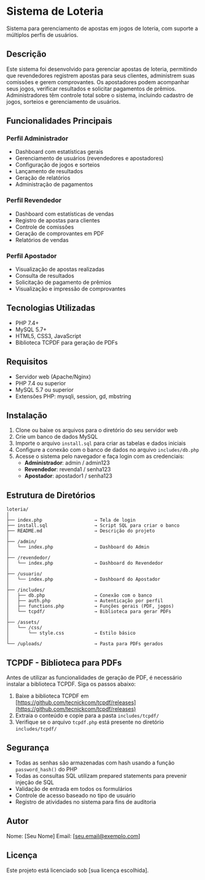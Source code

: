 # Sistema de Loteria

Sistema para gerenciamento de apostas em jogos de loteria, com suporte a múltiplos perfis de usuários.

## Descrição

Este sistema foi desenvolvido para gerenciar apostas de loteria, permitindo que revendedores registrem apostas para seus clientes, administrem suas comissões e gerem comprovantes. Os apostadores podem acompanhar seus jogos, verificar resultados e solicitar pagamentos de prêmios. Administradores têm controle total sobre o sistema, incluindo cadastro de jogos, sorteios e gerenciamento de usuários.

## Funcionalidades Principais

### Perfil Administrador
- Dashboard com estatísticas gerais
- Gerenciamento de usuários (revendedores e apostadores)
- Configuração de jogos e sorteios
- Lançamento de resultados
- Geração de relatórios
- Administração de pagamentos

### Perfil Revendedor
- Dashboard com estatísticas de vendas
- Registro de apostas para clientes
- Controle de comissões
- Geração de comprovantes em PDF
- Relatórios de vendas

### Perfil Apostador
- Visualização de apostas realizadas
- Consulta de resultados
- Solicitação de pagamento de prêmios
- Visualização e impressão de comprovantes

## Tecnologias Utilizadas

- PHP 7.4+
- MySQL 5.7+
- HTML5, CSS3, JavaScript
- Biblioteca TCPDF para geração de PDFs

## Requisitos

- Servidor web (Apache/Nginx)
- PHP 7.4 ou superior
- MySQL 5.7 ou superior
- Extensões PHP: mysqli, session, gd, mbstring

## Instalação

1. Clone ou baixe os arquivos para o diretório do seu servidor web
2. Crie um banco de dados MySQL
3. Importe o arquivo `install.sql` para criar as tabelas e dados iniciais
4. Configure a conexão com o banco de dados no arquivo `includes/db.php`
5. Acesse o sistema pelo navegador e faça login com as credenciais:
   - **Administrador**: admin / admin123
   - **Revendedor**: revenda1 / senha123
   - **Apostador**: apostador1 / senha123

## Estrutura de Diretórios

```
loteria/
│
├── index.php                   → Tela de login
├── install.sql                 → Script SQL para criar o banco
├── README.md                   → Descrição do projeto
│
├── /admin/
│   └── index.php               → Dashboard do Admin
│
├── /revendedor/
│   └── index.php               → Dashboard do Revendedor
│
├── /usuario/
│   └── index.php               → Dashboard do Apostador
│
├── /includes/
│   ├── db.php                  → Conexão com o banco
│   ├── auth.php                → Autenticação por perfil
│   ├── functions.php           → Funções gerais (PDF, jogos)
│   └── tcpdf/                  → Biblioteca para gerar PDFs
│
├── /assets/
│   └── /css/
│       └── style.css           → Estilo básico
│
└── /uploads/                   → Pasta para PDFs gerados
```

## TCPDF - Biblioteca para PDFs

Antes de utilizar as funcionalidades de geração de PDF, é necessário instalar a biblioteca TCPDF. Siga os passos abaixo:

1. Baixe a biblioteca TCPDF em [https://github.com/tecnickcom/tcpdf/releases](https://github.com/tecnickcom/tcpdf/releases)
2. Extraia o conteúdo e copie para a pasta `includes/tcpdf/`
3. Verifique se o arquivo `tcpdf.php` está presente no diretório `includes/tcpdf/`

## Segurança

- Todas as senhas são armazenadas com hash usando a função `password_hash()` do PHP
- Todas as consultas SQL utilizam prepared statements para prevenir injeção de SQL
- Validação de entrada em todos os formulários
- Controle de acesso baseado no tipo de usuário
- Registro de atividades no sistema para fins de auditoria

## Autor

Nome: [Seu Nome]
Email: [seu.email@exemplo.com]

## Licença

Este projeto está licenciado sob [sua licença escolhida]. 